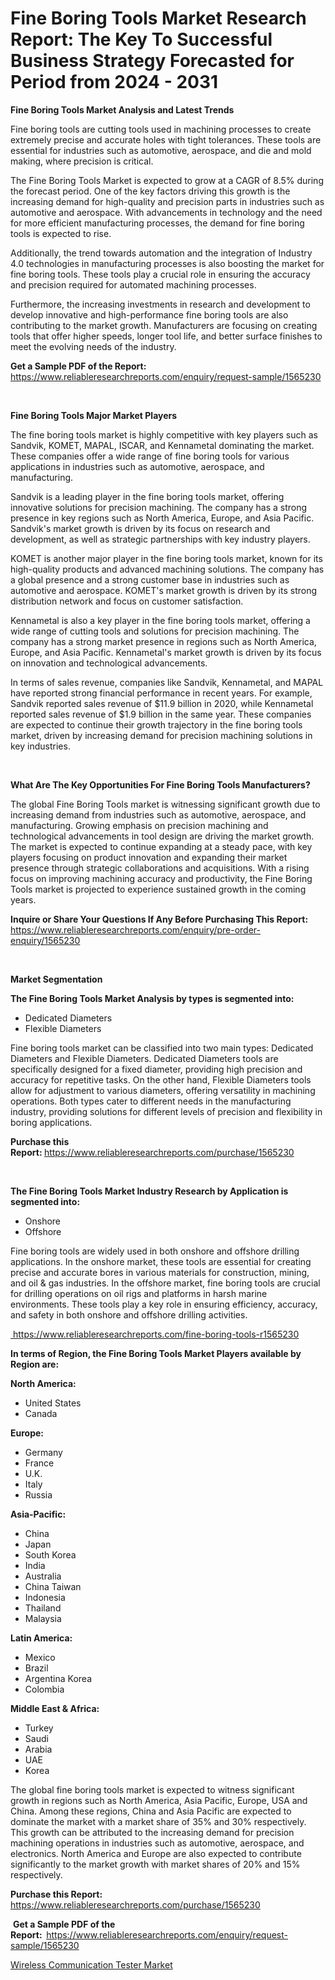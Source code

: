 <p><h1>Fine Boring Tools Market Research Report: The Key To Successful Business Strategy Forecasted for Period from 2024 - 2031</h1></p><p><strong>Fine Boring Tools Market Analysis and Latest Trends</strong></p>
<p><p>Fine boring tools are cutting tools used in machining processes to create extremely precise and accurate holes with tight tolerances. These tools are essential for industries such as automotive, aerospace, and die and mold making, where precision is critical.</p><p>The Fine Boring Tools Market is expected to grow at a CAGR of 8.5% during the forecast period. One of the key factors driving this growth is the increasing demand for high-quality and precision parts in industries such as automotive and aerospace. With advancements in technology and the need for more efficient manufacturing processes, the demand for fine boring tools is expected to rise.</p><p>Additionally, the trend towards automation and the integration of Industry 4.0 technologies in manufacturing processes is also boosting the market for fine boring tools. These tools play a crucial role in ensuring the accuracy and precision required for automated machining processes.</p><p>Furthermore, the increasing investments in research and development to develop innovative and high-performance fine boring tools are also contributing to the market growth. Manufacturers are focusing on creating tools that offer higher speeds, longer tool life, and better surface finishes to meet the evolving needs of the industry.</p></p>
<p><strong>Get a Sample PDF of the Report:&nbsp;</strong> <a href="https://www.reliableresearchreports.com/enquiry/request-sample/1565230">https://www.reliableresearchreports.com/enquiry/request-sample/1565230</a></p>
<p>&nbsp;</p>
<p><strong>Fine Boring Tools Major Market Players</strong></p>
<p><p>The fine boring tools market is highly competitive with key players such as Sandvik, KOMET, MAPAL, ISCAR, and Kennametal dominating the market. These companies offer a wide range of fine boring tools for various applications in industries such as automotive, aerospace, and manufacturing.</p><p>Sandvik is a leading player in the fine boring tools market, offering innovative solutions for precision machining. The company has a strong presence in key regions such as North America, Europe, and Asia Pacific. Sandvik's market growth is driven by its focus on research and development, as well as strategic partnerships with key industry players.</p><p>KOMET is another major player in the fine boring tools market, known for its high-quality products and advanced machining solutions. The company has a global presence and a strong customer base in industries such as automotive and aerospace. KOMET's market growth is driven by its strong distribution network and focus on customer satisfaction.</p><p>Kennametal is also a key player in the fine boring tools market, offering a wide range of cutting tools and solutions for precision machining. The company has a strong market presence in regions such as North America, Europe, and Asia Pacific. Kennametal's market growth is driven by its focus on innovation and technological advancements.</p><p>In terms of sales revenue, companies like Sandvik, Kennametal, and MAPAL have reported strong financial performance in recent years. For example, Sandvik reported sales revenue of $11.9 billion in 2020, while Kennametal reported sales revenue of $1.9 billion in the same year. These companies are expected to continue their growth trajectory in the fine boring tools market, driven by increasing demand for precision machining solutions in key industries.</p></p>
<p>&nbsp;</p>
<p><strong>What Are The Key Opportunities For Fine Boring Tools Manufacturers?</strong></p>
<p><p>The global Fine Boring Tools market is witnessing significant growth due to increasing demand from industries such as automotive, aerospace, and manufacturing. Growing emphasis on precision machining and technological advancements in tool design are driving the market growth. The market is expected to continue expanding at a steady pace, with key players focusing on product innovation and expanding their market presence through strategic collaborations and acquisitions. With a rising focus on improving machining accuracy and productivity, the Fine Boring Tools market is projected to experience sustained growth in the coming years.</p></p>
<p><strong>Inquire or Share Your Questions If Any Before Purchasing This Report:</strong> <a href="https://www.reliableresearchreports.com/enquiry/pre-order-enquiry/1565230">https://www.reliableresearchreports.com/enquiry/pre-order-enquiry/1565230</a></p>
<p>&nbsp;</p>
<p><strong>Market Segmentation</strong></p>
<p><strong>The Fine Boring Tools Market Analysis by types is segmented into:</strong></p>
<p><ul><li>Dedicated Diameters</li><li>Flexible Diameters</li></ul></p>
<p><p>Fine boring tools market can be classified into two main types: Dedicated Diameters and Flexible Diameters. Dedicated Diameters tools are specifically designed for a fixed diameter, providing high precision and accuracy for repetitive tasks. On the other hand, Flexible Diameters tools allow for adjustment to various diameters, offering versatility in machining operations. Both types cater to different needs in the manufacturing industry, providing solutions for different levels of precision and flexibility in boring applications.</p></p>
<p><strong>Purchase this Report:&nbsp;</strong><a href="https://www.reliableresearchreports.com/purchase/1565230">https://www.reliableresearchreports.com/purchase/1565230</a></p>
<p>&nbsp;</p>
<p><strong>The Fine Boring Tools Market Industry Research by Application is segmented into:</strong></p>
<p><ul><li>Onshore</li><li>Offshore</li></ul></p>
<p><p>Fine boring tools are widely used in both onshore and offshore drilling applications. In the onshore market, these tools are essential for creating precise and accurate bores in various materials for construction, mining, and oil & gas industries. In the offshore market, fine boring tools are crucial for drilling operations on oil rigs and platforms in harsh marine environments. These tools play a key role in ensuring efficiency, accuracy, and safety in both onshore and offshore drilling activities.</p></p>
<p><a href="https://www.reliableresearchreports.com/fine-boring-tools-r1565230">&nbsp;https://www.reliableresearchreports.com/fine-boring-tools-r1565230</a></p>
<p><strong>In terms of Region, the Fine Boring Tools Market Players available by Region are:</strong></p>
<p>
    <p> <strong> North America: </strong>
        <ul>
            <li>United States</li>
            <li>Canada</li>
        </ul>
        </p> 
    <p> <strong> Europe: </strong>
        <ul>
            <li>Germany</li>
            <li>France</li>
            <li>U.K.</li>
            <li>Italy</li>
            <li>Russia</li>
        </ul>
        </p> 
    <p> <strong> Asia-Pacific: </strong>
        <ul>
            <li>China</li>
            <li>Japan</li>
            <li>South Korea</li>
            <li>India</li>
            <li>Australia</li>
            <li>China Taiwan</li>
            <li>Indonesia</li>
            <li>Thailand</li>
            <li>Malaysia</li>
        </ul>
        </p> 
    <p> <strong> Latin America: </strong>
        <ul>
            <li>Mexico</li>
            <li>Brazil</li>
            <li>Argentina Korea</li>
            <li>Colombia</li>
        </ul>
        </p> 
    <p> <strong> Middle East & Africa: </strong>
        <ul>
            <li>Turkey</li>
            <li>Saudi</li>
            <li>Arabia</li>
            <li>UAE</li>
            <li>Korea</li>
        </ul>
    </p>
    </p>
<p><p>The global fine boring tools market is expected to witness significant growth in regions such as North America, Asia Pacific, Europe, USA and China. Among these regions, China and Asia Pacific are expected to dominate the market with a market share of 35% and 30% respectively. This growth can be attributed to the increasing demand for precision machining operations in industries such as automotive, aerospace, and electronics. North America and Europe are also expected to contribute significantly to the market growth with market shares of 20% and 15% respectively.</p></p>
<p><strong>Purchase this Report: </strong><a href="https://www.reliableresearchreports.com/purchase/1565230">https://www.reliableresearchreports.com/purchase/1565230</a></p>
<p>&nbsp;<strong>Get a Sample PDF of the Report:&nbsp;&nbsp;</strong><a href="https://www.reliableresearchreports.com/enquiry/request-sample/1565230">https://www.reliableresearchreports.com/enquiry/request-sample/1565230</a></p>
<p><strong></strong></p>
<p><p><a href="https://github.com/JameTravis/Market-Research-Report-List-6/blob/main/wireless-communication-tester-market.md">Wireless Communication Tester Market</a></p></p>